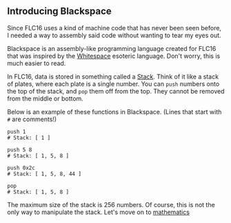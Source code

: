 ## Introducing Blackspace
Since FLC16 uses a kind of machine code that has never been seen before, I needed a way to assembly said code without wanting to tear my eyes out.

Blackspace is an assembly-like programming language created for FLC16 that was inspired by the [Whitespace](https://en.wikipedia.org/wiki/Whitespace_%28programming_language%29) esoteric language. Don't worry, this is much easier to read.

In FLC16, data is stored in something called a [Stack](https://en.wikipedia.org/wiki/Stack_%28abstract_data_type%29). Think of it like a stack of plates, where each plate is a single number. You can `push` numbers onto the top of the stack, and `pop` them off from the top. They cannot be removed from the middle or bottom. 

Below is an example of these functions in Blackspace. (Lines that start with `#` are comments!)
```bs
push 1
# Stack: [ 1 ]

push 5 8
# Stack: [ 1, 5, 8 ]

push 0x2c
# Stack: [ 1, 5, 8, 44 ]

pop
# Stack: [ 1, 5, 8 ]
```

The maximum size of the stack is 256 numbers.
Of course, this is not the only way to manipulate the stack. Let's move on to [mathematics](02-math.md)
